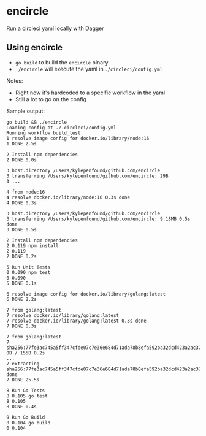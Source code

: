 # encircle

Run a circleci yaml locally with Dagger

## Using encircle

- `go build` to build the `encircle` binary
- `./encircle` will execute the yaml in `./circleci/config.yml`

Notes:

- Right now it's hardcoded to a specific workflow in the yaml
- Still a lot to go on the config

Sample output:

```shell
go build && ./encircle
Loading config at ./.circleci/config.yml
Running workflow build_test
1 resolve image config for docker.io/library/node:16
1 DONE 2.5s

2 Install npm dependencies
2 DONE 0.0s

3 host.directory /Users/kylepenfound/github.com/encircle
3 transferring /Users/kylepenfound/github.com/encircle: 29B
3 ...

4 from node:16
4 resolve docker.io/library/node:16 0.3s done
4 DONE 0.3s

3 host.directory /Users/kylepenfound/github.com/encircle
3 transferring /Users/kylepenfound/github.com/encircle: 9.18MB 0.5s done
3 DONE 0.5s

2 Install npm dependencies
2 0.119 npm install
2 0.119
2 DONE 0.2s

5 Run Unit Tests
0 0.090 npm test
0 0.090
5 DONE 0.1s

6 resolve image config for docker.io/library/golang:latest
6 DONE 2.2s

7 from golang:latest
7 resolve docker.io/library/golang:latest
7 resolve docker.io/library/golang:latest 0.3s done
7 DONE 0.3s

7 from golang:latest
7 sha256:77fe3ac745a5ff347cfde07c7e36e684d71ada78b8efa592ba32dcd423a2ac32 0B / 155B 0.2s
...
7 extracting sha256:77fe3ac745a5ff347cfde07c7e36e684d71ada78b8efa592ba32dcd423a2ac32 done
7 DONE 25.5s

8 Run Go Tests
8 0.105 go test
8 0.105
8 DONE 0.4s

9 Run Go Build
0 0.104 go build
0 0.104
```
